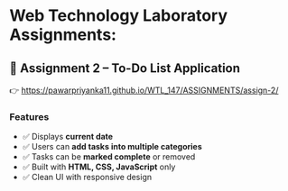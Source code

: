 # Web Technology Laboratory Assignments:

## 📌 Assignment 2 – To-Do List Application
👉 https://pawarpriyanka11.github.io/WTL_147/ASSIGNMENTS/assign-2/

### Features
- ✅ Displays **current date**
- ✅ Users can **add tasks into multiple categories**
- ✅ Tasks can be **marked complete** or removed  
- ✅ Built with **HTML, CSS, JavaScript** only  
- ✅ Clean UI with responsive design  



  

